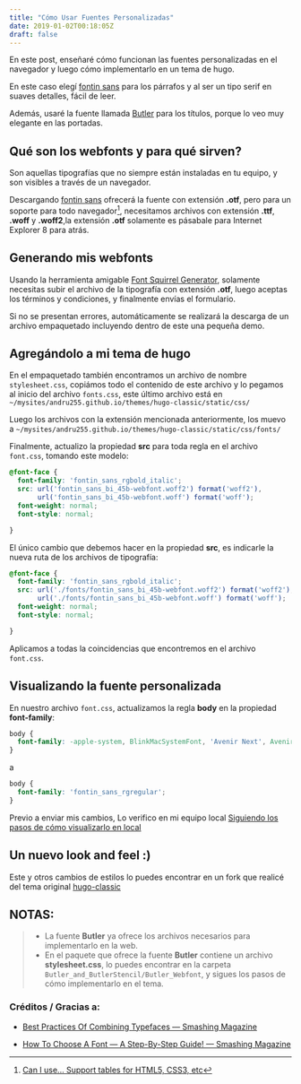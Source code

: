 ```yaml
---
title: "Cómo Usar Fuentes Personalizadas"
date: 2019-01-02T00:18:05Z
draft: false
---
```


En este post, enseñaré cómo funcionan las fuentes personalizadas en el navegador y luego
cómo implementarlo en un tema de hugo.

En este caso elegí [fontin sans](https://www.exljbris.com/fontinsans.html) para los párrafos y al
ser un tipo serif en suaves detalles, fácil de leer.

Además, usaré la fuente llamada [Butler](https://www.behance.net/gallery/27753367/Butler-FREE-FONT-14-weights) para los títulos, porque lo veo muy elegante en las portadas.

## Qué son los webfonts y para qué sirven?

Son aquellas tipografías que no siempre están instaladas en tu equipo, y son visibles a través de un navegador.

Descargando [fontin sans](https://www.exljbris.com/fontinsans.html) ofrecerá la fuente con extensión **.otf**,
pero para un soporte para todo navegador[^1], necesitamos archivos con extensión **.ttf**, **.woff** y **.woff2**,la extensión **.otf** solamente es pásabale para Internet Explorer 8 para atrás.

## Generando mis webfonts

Usando la herramienta amigable [Font Squirrel Generator](https://www.fontsquirrel.com/tools/webfont-generator),
solamente necesitas subir el archivo de la tipografía con extensión **.otf**, luego aceptas los términos y
condiciones, y finalmente envías el formulario.

Si no se presentan errores, automáticamente se realizará la descarga de un archivo empaquetado incluyendo dentro 
de este una pequeña demo.

## Agregándolo a mi tema de hugo

En el empaquetado también encontramos un archivo de nombre `stylesheet.css`, copiámos todo el contenido de
este archivo y lo pegamos al inicio del archivo `fonts.css`, este último archivo está en `~/mysites/andru255.github.io/themes/hugo-classic/static/css/`


Luego los archivos con la extensión mencionada anteriormente, los muevo a `~/mysites/andru255.github.io/themes/hugo-classic/static/css/fonts/`


Finalmente, actualizo la propiedad **src** para toda regla en el archivo `font.css`, tomando este modelo:

```css
@font-face {
  font-family: 'fontin_sans_rgbold_italic';
  src: url('fontin_sans_bi_45b-webfont.woff2') format('woff2'),
       url('fontin_sans_bi_45b-webfont.woff') format('woff');
  font-weight: normal;
  font-style: normal;

}
```

El único cambio que debemos hacer en la propiedad **src**, es indicarle la nueva ruta de los archivos de tipografía:

```css
@font-face {
  font-family: 'fontin_sans_rgbold_italic';
  src: url('./fonts/fontin_sans_bi_45b-webfont.woff2') format('woff2'),
       url('./fonts/fontin_sans_bi_45b-webfont.woff') format('woff');
  font-weight: normal;
  font-style: normal;

}
```

Aplicamos a todas la coincidencias que encontremos en el archivo `font.css`.

## Visualizando la fuente personalizada

En nuestro archivo `font.css`, actualizamos la regla **body** en la propiedad **font-family**:

```css
body {
  font-family: -apple-system, BlinkMacSystemFont, 'Avenir Next', Avenir, 'Segoe UI', Roboto, Helvetica, Arial, sans-serif, 'Apple Color Emoji', 'Segoe UI Emoji', 'Segoe UI Symbol';
}
```

a

```css
body {
  font-family: 'fontin_sans_rgregular';
}
```

Previo a enviar mis cambios, Lo verifico en mi equipo local [Siguiendo los pasos de cómo visualizarlo en local](/blog/posts/bienvenido#está-vivo-está-vivo)


## Un nuevo look and feel :)

Este y otros cambios de estilos lo puedes encontrar en un fork que realicé del tema original [hugo-classic](https://github.com/andru255/hugo-classic)

## NOTAS:
> - La fuente **Butler** ya ofrece los archivos necesarios para implementarlo en la web.
> - En el paquete que ofrece la fuente **Butler** contiene un archivo **stylesheet.css**, lo puedes encontrar en la carpeta
> `Butler_and_ButlerStencil/Butler_Webfont`, y sigues los pasos de cómo implementarlo en el tema.

### Créditos / Gracias a:

- [Best Practices Of Combining Typefaces — Smashing Magazine](https://www.smashingmagazine.com/2010/11/best-practices-of-combining-typefaces/)

- [How To Choose A Font — A Step-By-Step Guide! — Smashing Magazine](https://www.smashingmagazine.com/2011/03/how-to-choose-a-typeface/)

[^1]: [Can I use... Support tables for HTML5, CSS3, etc](https://caniuse.com/#search=woff)